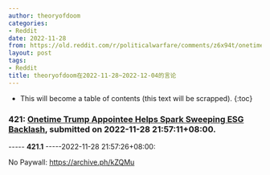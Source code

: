 ```yaml
---
author: theoryofdoom
categories:
- Reddit
date: 2022-11-28
from: https://old.reddit.com/r/politicalwarfare/comments/z6x94t/onetime_trump_appointee_helps_spark_sweeping_esg/
layout: post
tags:
- Reddit
title: theoryofdoom在2022-11-28~2022-12-04的言论
---
```


* This will become a table of contents (this text will be scrapped).
{:toc}

### 421: [Onetime Trump Appointee Helps Spark Sweeping ESG Backlash](https://old.reddit.com/r/politicalwarfare/comments/z6x94t/onetime_trump_appointee_helps_spark_sweeping_esg/), submitted on 2022-11-28 21:57:11+08:00.

----- __421.1__ -----2022-11-28 21:57:26+08:00:

No Paywall: https://archive.ph/kZQMu

